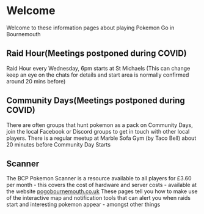 # Welcome

Welcome to these information pages about playing Pokemon Go in Bournemouth

## Raid Hour(Meetings postponed during COVID)

Raid Hour every Wednesday, 6pm starts at St Michaels (This can change keep an eye on the chats for details and start area is normally confirmed around 20 mins before)

## Community Days(Meetings postponed during COVID)

There are often groups that hunt pokemon as a pack on Community Days, join the local Facebook or Discord groups to get in touch with other local players. There is a regular meetup at Marble Sofa Gym (by Taco Bell) about 20 minutes before Community Day Starts

## Scanner

The BCP Pokemon Scanner is a resource available to all players for £3.60 per month - this covers the cost of hardware and server costs - available at the website  [pogobournemouth.co.uk](https://pogobournemouth.co.uk) These pages tell you how to make use of the interactive map and notification tools that can alert you when raids start and interesting pokemon appear - amongst other things
